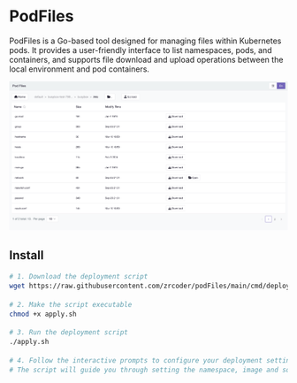 # PodFiles

PodFiles is a Go-based tool designed for managing files within Kubernetes pods. It provides a user-friendly interface to list namespaces, pods, and containers, and supports file download and upload operations between the local environment and pod containers.

![podFiles](podFiles.png)

## Install

```sh
# 1. Download the deployment script
wget https://raw.githubusercontent.com/zrcoder/podFiles/main/cmd/deploy/apply.sh

# 2. Make the script executable
chmod +x apply.sh

# 3. Run the deployment script
./apply.sh

# 4. Follow the interactive prompts to configure your deployment settings.
# The script will guide you through setting the namespace, image and so on.
```
